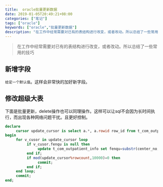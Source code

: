 ```yaml
---
title:  oracle批量更新数据
date: 2019-01-05T20:49:21+08:00
categories: ["笔记"]
tags: ["oracle"]
keywords: ["oracle","批量更新数据"]
description: "在工作中经常需要对已有的表结构进行改变，或者改动。所以总结了一些常用的技巧"
---
```



> 在工作中经常需要对已有的表结构进行改变，或者改动。所以总结了一些常用的技巧

## 新增字段

`给定一个默认值`。这样会非常快的加好新字段。

## 修改超级大表

下面是批量更新，delete操作也可以同理操作。这样可以让sql不会因为长时间执行，而出现各种网络问题干扰。且更好控制。
```sql
declare
     cursor update_cursor is select a.*, a.rowid row_id from t_com_outpatient_info a order by a.rowid;
begin
     for v_cusor in update_cursor loop
          if v_cusor.fenqu is null then
               update t_com_outpatient_info set fenqu=substr(center_no,0,6) where rowid = v_cusor.row_id;
          end if;
          if mod(update_cursor%rowcount,10000)=0 then
               commit;
          end if;
     end loop;
     commit;
end;
```
